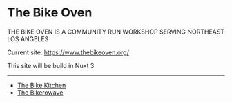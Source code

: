 # The Bike Oven
THE BIKE OVEN IS A COMMUNITY RUN WORKSHOP SERVING NORTHEAST LOS ANGELES

Current site: https://www.thebikeoven.org/

This site will be build in Nuxt 3

---

+ [The Bike Kitchen](https://bicyclekitchen.org/)
+ [The Bikerowave](https://bikerowave.org/)
